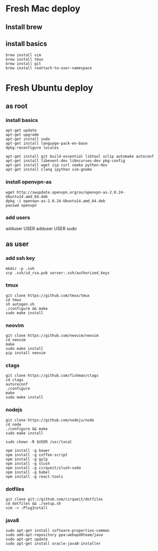 # Fresh Mac deploy

## Install brew

## install basics

    brew install vim
    brew install tmux
    brew install git
    brew install reattach-to-user-namespace

# Fresh Ubuntu deploy

## as root

### install basics
   
    apt-get update
    apt-get upgrade
    apt-get install sudo
    apt-get install language-pack-en-base
    dpkg-reconfigure locales
    
    apt-get install git build-essential libtool xclip automake autoconf
    apt-get install libevent-dev libncurses-dev pkg-config
    apt-get install wget zip curl cmake python-dev
    apt-get install clang ipython vim-gnome
 

### install openvpn-as

    wget http://swupdate.openvpn.org/as/openvpn-as-2.0.24-Ubuntu14.amd_64.deb
    dpkg -i openvpn-as-2.0.24-Ubuntu14.amd_64.deb
    passwd openvpn

### add users

  adduser USER
  adduser USER sudo

## as user

### add ssh key

    mkdir -p .ssh
    scp .ssh/id_rsa.pub server:.ssh/authorized_keys

### tmux

    git clone https://github.com/tmux/tmux
    cd tmux
    sh autogen.sh
    ./configure && make
    sudo make install

### neovim

    git clone https://github.com/neovim/neovim
    cd neovim
    make
    sudo make install
    pip install neovim

### ctags

    git clone https://github.com/fishman/ctags
    cd ctags
    autoreconf
    ./configure
    make
    sudo make install

### nodejs

    git clone https://github.com/nodejs/node
    cd node
    ./configure && make
    sudo make install
    
    sudo chown -R $USER /usr/local

    npm install -g bower
    npm install -g coffee-script
    npm install -g gulp
    npm install -g slush
    npm install -g cirqueit/slush-soda
    npm install -g babel
    npm install -g react-tools

### dotfiles
    
    git clone git://github.com/cirqueit/dotfiles
    cd dotfiles && ./setup.sh
    vim -> :PlugInstall

### java8
    sudo apt-get install software-properties-common
    sudo add-apt-repository ppa:webupd8team/java
    sudo apt-get update
    sudo apt-get install oracle-java8-installer
